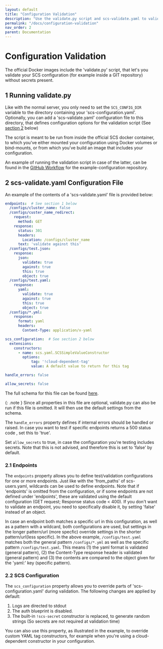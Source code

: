 ```yaml
---
layout: default
title: "Configuration Validation"
description: "Use the validate.py script and scs-validate.yaml to validate SCS configurations"
permalink: "/docs/configuration-validation"
nav_order: 2
parent: Documentation
---
```

# Configuration Validation
The official Docker images include the 'validate.py' script, that let's you
validate your SCS configuration (for example inside a GIT repository) without
secrets present.

## 1 Running validate.py
Like with the normal server, you only need to set the `SCS_CONFIG_DIR` variable
to the directory containing your 'scs-configuration.yaml'. Optionally, you can
add a 'scs-validate.yaml' configuration file to this directory, that defines
configuration options for the validation script (See [section 2](#2-scs-validateyaml-configuration-file)
below)

The script is meant to be run from inside the official SCS docker container,
to which you've either mounted your configuration using Docker volumes or
bind-mounts, or from which you've build an image that includes your
configuration.

An example of running the validation script in case of the latter, can be
found in the [GitHub Workflow](https://github.com/simple-configuration-server/example-configuration/blob/main/.github/workflows/main.yml)
for the example-configuration repository.

## 2 scs-validate.yaml Configuration File
An example of the contents of a 'scs-validate.yaml' file is provided below:
```yaml
endpoints:  # See section 1 below
  /configs/cluster_name: false
  /configs/custer_name_redirect:
    request:
      method: GET
    response:
      status: 301
      headers:
        Location: /configs/cluster_name
      text: 'validate against this'
  /configs/test.json:
    response:
      json:
        validate: true
        against: true
        this: true
        object: true
  /configs/test.yaml:
    response:
      yaml:
        validate: true
        against: true
        this: true
        object: true
  /configs/*.yml:
    response:
      format: yaml
      headers:
        Content-Type: application/x-yaml

scs_configuration:  # See section 2 below
  extensions:
    constructors:
      - name: scs.yaml.SCSSimpleValueConstructor
        options:
            tag: '!cloud-dependent-tag'
            value: A default value to return for this tag

handle_errors: false

allow_secrets: false
```
The full schema for this file can be found [here](docker/scs-validate.SCHEMA.yaml).

{: .note }
Since all properties in this file are optional, validate.py can
also be run if this file is omitted. It will then use the default settings
from the schema.

The `handle_errors` property defines if internal errors should be handled or
raised. In case you want to test if specific endpoints returns a 500 status
code , set this to 'true'.

Set `allow_secrets` to true, in case the configuration you're testing includes
secrets. Note that this is not advised, and therefore this is set to 'false' by
default.

### 2.1 Endpoints
The `endpoints` property allows you to define test/validation
configurations for one or more endpoints. Just like with the 'from_paths' of
scs-users.yaml, wildcards can be used to define endpoints. Note that if
'endpoints' is omitted from the configuration, or if some endpoints are not
defined under 'endpoints', these are validated using the default configuration
(GET request; Response status code < 400). If you don't want to validate
an endpoint, you need to specifically disable it, by setting 'false' instead of
an object.

In case an endpoint both matches a specific url in this configuration, as
well as a pattern with a wildcard, both configurations are used, but settings
in the longer pattern/url (more specfic) override settings in the shorter
pattern/url(less specific). In the above example, `/configs/test.yaml` matches
both the general pattern `/configs/*.yml` as well as the specific pattern
`/configs/test.yaml`. This means (1) the yaml format is validated (general
pattern), (2) the Content-Type response header is validated (general pattern)
and (3) the contents are compared to the object given for
the 'yaml:' key (specific pattern).

### 2.2 SCS Configuration
The `scs_configuration` property allows you to override parts of
'scs-configuration.yaml' during validation. The following changes are
applied by default:

1. Logs are directed to stdout
2. The auth blueprint is disabled.
3. The built-in `!scs-secret` constructor is replaced, to generate random
   strings (So secrets are not required at validation time)

You can also use this property, as illustrated in the example, to override
custom YAML tag constructors, for example when you're using a cloud-dependent
constructor in your configuration.
